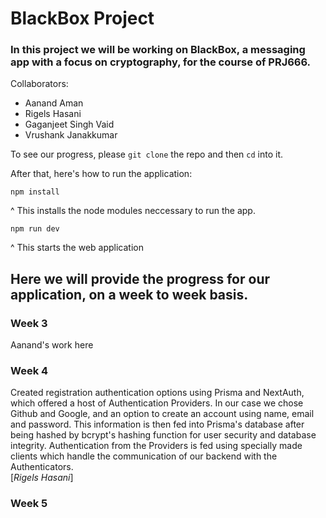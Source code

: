 # BlackBox Project

### In this project we will be working on BlackBox, a messaging app with a focus on cryptography, for the course of PRJ666.
Collaborators:
<ul>
  <li>
    Aanand Aman
  </li>
  <li>
    Rigels Hasani
  </li>
  <li>
    Gaganjeet Singh Vaid
  </li>
  <li>
    Vrushank Janakkumar
  </li>
</ul>


To see our progress, please ```git clone``` the repo and then ```cd``` into it. </br>

After that, here's how to run the application: </br>
```
npm install
```
^ This installs the node modules neccessary to run the app. <br/>
```
npm run dev
```
^ This starts the web application <br/>




## Here we will provide the progress for our application, on a week to week basis.

### Week 3

Aanand's work here

### Week 4

Created registration authentication options using Prisma and NextAuth, which offered a host of Authentication Providers. In our case we chose Github and Google, and an option to create an account using name, email and password. This information is then fed into Prisma's database after being hashed by bcrypt's hashing function for user security and database integrity. Authentication from the Providers is fed using specially made clients which handle the communication of our backend with the Authenticators. </br> 
[*Rigels Hasani*]

### Week 5

